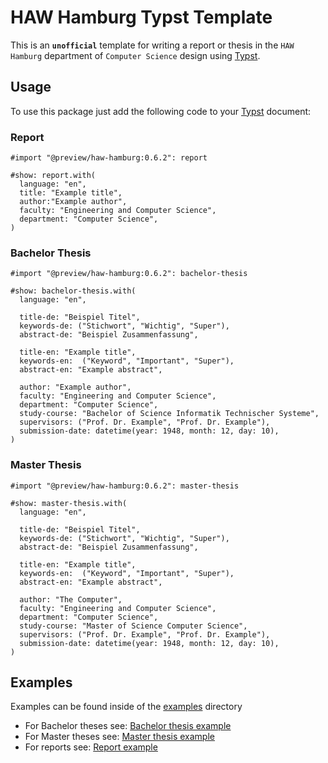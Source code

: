 # HAW Hamburg Typst Template

This is an **`unofficial`** template for writing a report or thesis in the `HAW Hamburg` department of `Computer Science` design using [Typst](https://github.com/typst/typst).

## Usage

To use this package just add the following code to your [Typst](https://github.com/typst/typst) document:

### Report

```typst
#import "@preview/haw-hamburg:0.6.2": report

#show: report.with(
  language: "en",
  title: "Example title",
  author:"Example author",
  faculty: "Engineering and Computer Science",
  department: "Computer Science",
)
```

### Bachelor Thesis

```typst
#import "@preview/haw-hamburg:0.6.2": bachelor-thesis

#show: bachelor-thesis.with(
  language: "en",

  title-de: "Beispiel Titel",
  keywords-de: ("Stichwort", "Wichtig", "Super"),
  abstract-de: "Beispiel Zusammenfassung",

  title-en: "Example title",
  keywords-en:  ("Keyword", "Important", "Super"),
  abstract-en: "Example abstract",

  author: "Example author",
  faculty: "Engineering and Computer Science",
  department: "Computer Science",
  study-course: "Bachelor of Science Informatik Technischer Systeme",
  supervisors: ("Prof. Dr. Example", "Prof. Dr. Example"),
  submission-date: datetime(year: 1948, month: 12, day: 10),
)
```

### Master Thesis

```typst
#import "@preview/haw-hamburg:0.6.2": master-thesis

#show: master-thesis.with(
  language: "en",

  title-de: "Beispiel Titel",
  keywords-de: ("Stichwort", "Wichtig", "Super"),
  abstract-de: "Beispiel Zusammenfassung",

  title-en: "Example title",
  keywords-en:  ("Keyword", "Important", "Super"),
  abstract-en: "Example abstract",

  author: "The Computer",
  faculty: "Engineering and Computer Science",
  department: "Computer Science",
  study-course: "Master of Science Computer Science",
  supervisors: ("Prof. Dr. Example", "Prof. Dr. Example"),
  submission-date: datetime(year: 1948, month: 12, day: 10),
)
```

## Examples

Examples can be found inside of the [examples](https://github.com/LasseRosenow/HAW-Hamburg-Typst-Template/tree/main/examples) directory

- For Bachelor  theses see: [Bachelor thesis example](https://github.com/LasseRosenow/HAW-Hamburg-Typst-Template/tree/main/examples/bachelor-thesis)
- For Master theses see: [Master thesis example](https://github.com/LasseRosenow/HAW-Hamburg-Typst-Template/tree/main/examples/master-thesis)
- For reports see: [Report example](https://github.com/LasseRosenow/HAW-Hamburg-Typst-Template/tree/main/examples/report)
